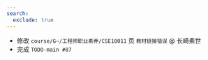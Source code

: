 ```yaml
---
search:
  exclude: true
---
```


- 修改 `course/G~/工程师职业素养/CSE10011` 页 `教材链接错误` @ 长崎素世
- 完成 `TODO-main #87`